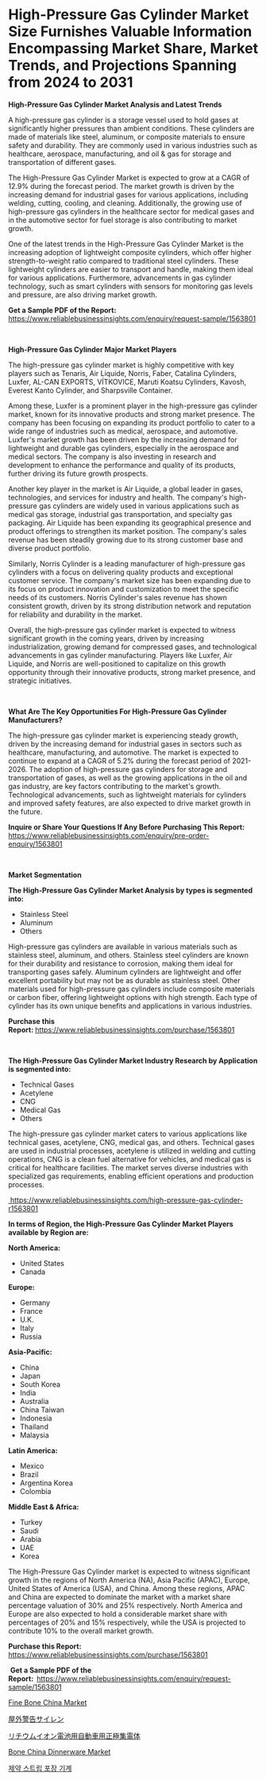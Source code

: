 <p><h1>High-Pressure Gas Cylinder Market Size Furnishes Valuable Information Encompassing Market Share, Market Trends, and Projections Spanning from 2024 to 2031</h1></p><p><strong>High-Pressure Gas Cylinder Market Analysis and Latest Trends</strong></p>
<p><p>A high-pressure gas cylinder is a storage vessel used to hold gases at significantly higher pressures than ambient conditions. These cylinders are made of materials like steel, aluminum, or composite materials to ensure safety and durability. They are commonly used in various industries such as healthcare, aerospace, manufacturing, and oil & gas for storage and transportation of different gases.</p><p>The High-Pressure Gas Cylinder Market is expected to grow at a CAGR of 12.9% during the forecast period. The market growth is driven by the increasing demand for industrial gases for various applications, including welding, cutting, cooling, and cleaning. Additionally, the growing use of high-pressure gas cylinders in the healthcare sector for medical gases and in the automotive sector for fuel storage is also contributing to market growth.</p><p>One of the latest trends in the High-Pressure Gas Cylinder Market is the increasing adoption of lightweight composite cylinders, which offer higher strength-to-weight ratio compared to traditional steel cylinders. These lightweight cylinders are easier to transport and handle, making them ideal for various applications. Furthermore, advancements in gas cylinder technology, such as smart cylinders with sensors for monitoring gas levels and pressure, are also driving market growth.</p></p>
<p><strong>Get a Sample PDF of the Report:&nbsp;</strong> <a href="https://www.reliablebusinessinsights.com/enquiry/request-sample/1563801">https://www.reliablebusinessinsights.com/enquiry/request-sample/1563801</a></p>
<p>&nbsp;</p>
<p><strong>High-Pressure Gas Cylinder Major Market Players</strong></p>
<p><p>The high-pressure gas cylinder market is highly competitive with key players such as Tenaris, Air Liquide, Norris, Faber, Catalina Cylinders, Luxfer, AL-CAN EXPORTS, VÍTKOVICE, Maruti Koatsu Cylinders, Kavosh, Everest Kanto Cylinder, and Sharpsville Container. </p><p>Among these, Luxfer is a prominent player in the high-pressure gas cylinder market, known for its innovative products and strong market presence. The company has been focusing on expanding its product portfolio to cater to a wide range of industries such as medical, aerospace, and automotive. Luxfer's market growth has been driven by the increasing demand for lightweight and durable gas cylinders, especially in the aerospace and medical sectors. The company is also investing in research and development to enhance the performance and quality of its products, further driving its future growth prospects.</p><p>Another key player in the market is Air Liquide, a global leader in gases, technologies, and services for industry and health. The company's high-pressure gas cylinders are widely used in various applications such as medical gas storage, industrial gas transportation, and specialty gas packaging. Air Liquide has been expanding its geographical presence and product offerings to strengthen its market position. The company's sales revenue has been steadily growing due to its strong customer base and diverse product portfolio.</p><p>Similarly, Norris Cylinder is a leading manufacturer of high-pressure gas cylinders with a focus on delivering quality products and exceptional customer service. The company's market size has been expanding due to its focus on product innovation and customization to meet the specific needs of its customers. Norris Cylinder's sales revenue has shown consistent growth, driven by its strong distribution network and reputation for reliability and durability in the market. </p><p>Overall, the high-pressure gas cylinder market is expected to witness significant growth in the coming years, driven by increasing industrialization, growing demand for compressed gases, and technological advancements in gas cylinder manufacturing. Players like Luxfer, Air Liquide, and Norris are well-positioned to capitalize on this growth opportunity through their innovative products, strong market presence, and strategic initiatives.</p></p>
<p>&nbsp;</p>
<p><strong>What Are The Key Opportunities For High-Pressure Gas Cylinder Manufacturers?</strong></p>
<p><p>The high-pressure gas cylinder market is experiencing steady growth, driven by the increasing demand for industrial gases in sectors such as healthcare, manufacturing, and automotive. The market is expected to continue to expand at a CAGR of 5.2% during the forecast period of 2021-2026. The adoption of high-pressure gas cylinders for storage and transportation of gases, as well as the growing applications in the oil and gas industry, are key factors contributing to the market's growth. Technological advancements, such as lightweight materials for cylinders and improved safety features, are also expected to drive market growth in the future.</p></p>
<p><strong>Inquire or Share Your Questions If Any Before Purchasing This Report:</strong> <a href="https://www.reliablebusinessinsights.com/enquiry/pre-order-enquiry/1563801">https://www.reliablebusinessinsights.com/enquiry/pre-order-enquiry/1563801</a></p>
<p>&nbsp;</p>
<p><strong>Market Segmentation</strong></p>
<p><strong>The High-Pressure Gas Cylinder Market Analysis by types is segmented into:</strong></p>
<p><ul><li>Stainless Steel</li><li>Aluminum</li><li>Others</li></ul></p>
<p><p>High-pressure gas cylinders are available in various materials such as stainless steel, aluminum, and others. Stainless steel cylinders are known for their durability and resistance to corrosion, making them ideal for transporting gases safely. Aluminum cylinders are lightweight and offer excellent portability but may not be as durable as stainless steel. Other materials used for high-pressure gas cylinders include composite materials or carbon fiber, offering lightweight options with high strength. Each type of cylinder has its own unique benefits and applications in various industries.</p></p>
<p><strong>Purchase this Report:&nbsp;</strong><a href="https://www.reliablebusinessinsights.com/purchase/1563801">https://www.reliablebusinessinsights.com/purchase/1563801</a></p>
<p>&nbsp;</p>
<p><strong>The High-Pressure Gas Cylinder Market Industry Research by Application is segmented into:</strong></p>
<p><ul><li>Technical Gases</li><li>Acetylene</li><li>CNG</li><li>Medical Gas</li><li>Others</li></ul></p>
<p><p>The high-pressure gas cylinder market caters to various applications like technical gases, acetylene, CNG, medical gas, and others. Technical gases are used in industrial processes, acetylene is utilized in welding and cutting operations, CNG is a clean fuel alternative for vehicles, and medical gas is critical for healthcare facilities. The market serves diverse industries with specialized gas requirements, enabling efficient operations and production processes.</p></p>
<p><a href="https://www.reliablebusinessinsights.com/high-pressure-gas-cylinder-r1563801">&nbsp;https://www.reliablebusinessinsights.com/high-pressure-gas-cylinder-r1563801</a></p>
<p><strong>In terms of Region, the High-Pressure Gas Cylinder Market Players available by Region are:</strong></p>
<p>
    <p> <strong> North America: </strong>
        <ul>
            <li>United States</li>
            <li>Canada</li>
        </ul>
        </p> 
    <p> <strong> Europe: </strong>
        <ul>
            <li>Germany</li>
            <li>France</li>
            <li>U.K.</li>
            <li>Italy</li>
            <li>Russia</li>
        </ul>
        </p> 
    <p> <strong> Asia-Pacific: </strong>
        <ul>
            <li>China</li>
            <li>Japan</li>
            <li>South Korea</li>
            <li>India</li>
            <li>Australia</li>
            <li>China Taiwan</li>
            <li>Indonesia</li>
            <li>Thailand</li>
            <li>Malaysia</li>
        </ul>
        </p> 
    <p> <strong> Latin America: </strong>
        <ul>
            <li>Mexico</li>
            <li>Brazil</li>
            <li>Argentina Korea</li>
            <li>Colombia</li>
        </ul>
        </p> 
    <p> <strong> Middle East & Africa: </strong>
        <ul>
            <li>Turkey</li>
            <li>Saudi</li>
            <li>Arabia</li>
            <li>UAE</li>
            <li>Korea</li>
        </ul>
    </p>
    </p>
<p><p>The High-Pressure Gas Cylinder market is expected to witness significant growth in the regions of North America (NA), Asia Pacific (APAC), Europe, United States of America (USA), and China. Among these regions, APAC and China are expected to dominate the market with a market share percentage valuation of 30% and 25% respectively. North America and Europe are also expected to hold a considerable market share with percentages of 20% and 15% respectively, while the USA is projected to contribute 10% to the overall market growth.</p></p>
<p><strong>Purchase this Report: </strong><a href="https://www.reliablebusinessinsights.com/purchase/1563801">https://www.reliablebusinessinsights.com/purchase/1563801</a></p>
<p>&nbsp;<strong>Get a Sample PDF of the Report:&nbsp;&nbsp;</strong><a href="https://www.reliablebusinessinsights.com/enquiry/request-sample/1563801">https://www.reliablebusinessinsights.com/enquiry/request-sample/1563801</a></p>
<p><strong></strong></p>
<p><p><a href="https://github.com/mdmisese/Market-Research-Report-List-1/blob/main/fine-bone-china-market.md">Fine Bone China Market</a></p><p><a href="https://medium.com/@davidppaulsen4320/%E3%82%A2%E3%82%A6%E3%83%88%E3%83%89%E3%82%A2%E8%AD%A6%E5%A0%B1%E3%82%B5%E3%82%A4%E3%83%AC%E3%83%B3%E3%81%AE%E5%B8%82%E5%A0%B4%E3%82%B7%E3%82%A7%E3%82%A2%E3%81%A8%E6%96%B0%E3%81%97%E3%81%84%E3%83%88%E3%83%AC%E3%83%B3%E3%83%89%E5%88%86%E6%9E%90-%E3%81%9D%E3%81%AE%E3%82%BF%E3%82%A4%E3%83%97-%E3%82%A2%E3%83%97%E3%83%AA%E3%82%B1%E3%83%BC%E3%82%B7%E3%83%A7%E3%83%B3-%E3%82%A8%E3%83%B3%E3%83%89%E3%83%A6%E3%83%BC%E3%82%B9%E5%88%A5%E3%81%AE%E4%BA%88%E6%B8%AC%E6%9C%9F%E9%96%93%E3%81%AF-2024%E5%B9%B4%E3%81%8B%E3%82%892031%E5%B9%B4%E3%81%BE%E3%81%A7%E3%81%A7%E3%81%99-52e82ce3bdc2">屋外警告サイレン</a></p><p><a href="https://medium.com/@quinceyl40zz/%E3%83%AA%E3%83%81%E3%82%A6%E3%83%A0%E3%82%A4%E3%82%AA%E3%83%B3%E3%83%90%E3%83%83%E3%83%86%E3%83%AA%E3%83%BC%E5%B8%82%E5%A0%B4%E3%81%AE%E5%8B%95%E5%90%91%E3%81%A8%E6%88%90%E9%95%B7%E8%A6%81%E5%9B%A0%E3%82%92%E5%88%86%E6%9E%90%E3%81%97-2024%E5%B9%B4%E3%81%8B%E3%82%892031%E5%B9%B4%E3%81%BE%E3%81%A7%E3%81%AE%E4%BA%88%E6%B8%AC%E3%82%92%E8%A1%8C%E3%81%84%E3%81%BE%E3%81%97%E3%81%9F-147569364664">リチウムイオン電池用自動車用正極集電体</a></p><p><a href="https://github.com/JeanneSawayn2023/Market-Research-Report-List-1/blob/main/bone-china-dinnerware-market.md">Bone China Dinnerware Market</a></p><p><a href="https://github.com/victorsharp87978/Market-Research-Report-List-1/blob/main/3018020152813.md">제약 스트립 포장 기계</a></p></p>